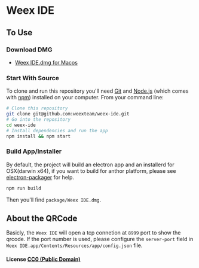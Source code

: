 # Weex IDE

## To Use

### Download DMG

- [Weex IDE.dmg for Macos](https://github.com/weexteam/weex-ide/releases/download/0.1.2/Weex-IDE-darwin-x64-for-macos-0.1.2.dmg)

### Start With Source

To clone and run this repository you'll need [Git](https://git-scm.com) and [Node.js](https://nodejs.org/en/download/) (which comes with [npm](http://npmjs.com)) installed on your computer. From your command line:

```bash
# Clone this repository
git clone git@github.com:weexteam/weex-ide.git
# Go into the repository
cd weex-ide
# Install dependencies and run the app
npm install && npm start
```

### Build App/Installer

By default, the project will build an electron app and an installerd for OSX(darwin x64), if you want to build for anthor platform, please see [electron-packager](https://www.npmjs.com/package/electron-packager) for help.

```bash
npm run build
```

Then you'll find `package/Weex IDE.dmg`.

## About the QRCode

Basicly, the `Weex IDE` will open a tcp connetion at `8999` port to show the qrcode. If the port number is used, please configure the `server-port` field in `Weex IDE.app/Contents/Resources/app/config.json` file.

#### License [CC0 (Public Domain)](LICENSE.md)
